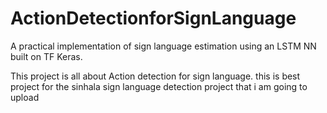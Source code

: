 # ActionDetectionforSignLanguage
A practical implementation of sign language estimation using an LSTM NN built on TF Keras. 

This project is all about Action detection for sign language.
this is best project for the sinhala sign language detection project that i am going to upload
